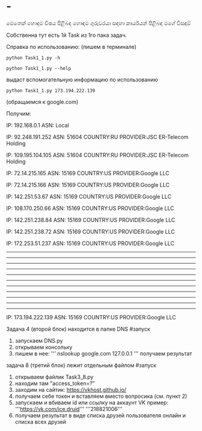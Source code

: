 # -
මෙතෙක් හොඳම විෂය පිළිබඳ හොඳම ගුරුවරයා සඳහා කාර්යයන් පිළිබඳ මගේ විසඳුම්

Собственна тут есть 1й Task из 1го пака задач.

Справка по использованию: (пишем в терминале)

  `python Task1_1.py -h`
  
  `python Task1_1.py --help`
  
  выдаст вспомогательную информацию по использованию
  
  ```python Task1_1.py 173.194.222.139```
  
  (обращаемся к google.com)
  
  Получим:
  
IP: 192.168.0.1          ASN: Local

IP: 92.248.191.252       ASN: 51604     COUNTRY:RU      PROVIDER:JSC ER-Telecom Holding

IP: 109.195.104.105      ASN: 51604     COUNTRY:RU      PROVIDER:JSC ER-Telecom Holding

IP: 72.14.215.165        ASN: 15169     COUNTRY:US      PROVIDER:Google LLC

IP: 72.14.215.166        ASN: 15169     COUNTRY:US      PROVIDER:Google LLC

IP: 142.251.53.67        ASN: 15169     COUNTRY:US      PROVIDER:Google LLC

IP: 108.170.250.66       ASN: 15169     COUNTRY:US      PROVIDER:Google LLC

IP: 142.251.238.84       ASN: 15169     COUNTRY:US      PROVIDER:Google LLC

IP: 142.251.238.72       ASN: 15169     COUNTRY:US      PROVIDER:Google LLC

IP: 172.253.51.237       ASN: 15169     COUNTRY:US      PROVIDER:Google LLC

*       *       *

*       *       *

*       *       *

*       *       *

*       *       *

*       *       *

*       *       *

*       *       *

*       *       *

*       *       *

*       *       *

IP: 173.194.222.139      ASN: 15169     COUNTRY:US      PROVIDER:Google LLC




Задача 4 (второй блок) находится в папке DNS
#запуск
1) запускаем DNS.py
2) открываем консольку
3) пишем в нее:
''' nslookup google.com 127.0.0.1 '''
получаем результат



задача 8 (третий блок) лежит отдельным файлом
#запуск
1) открываем файлик Task3_8.py
2) находим там "access_token=?"
3) заходим на сайтик: https://vkhost.github.io/
4) получаем себе токен и вставляем вместо вопросика (см. пункт 2)
5) запускаем и вбиваем id или ссылку на аккаунт VK
   пример:
   '''https://vk.com/ice.druid'''
   '''218821006'''
6) получаем результат в виде списка друзей пользователя онлайн и списка всех друзей

